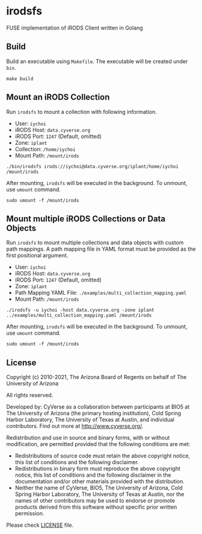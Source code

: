 # irodsfs
FUSE implementation of iRODS Client written in Golang



## Build
Build an executable using `Makefile`. The executable will be created under `bin`.
```shell script
make build
```

## Mount an iRODS Collection
Run `irodsfs` to mount a collection with following information.

- User: `iychoi`
- iRODS Host: `data.cyverse.org`
- iRODS Port: `1247` (Default, omitted) 
- Zone: `iplant`
- Collection: `/home/iychoi`
- Mount Path: `/mount/irods`

```shell script
./bin/irodsfs irods://iychoi@data.cyverse.org/iplant/home/iychoi /mount/irods
```

After mounting, `irodsfs` will be executed in the background. To unmount, use `umount` command.

```shell script
sudo umount -f /mount/irods
```

## Mount multiple iRODS Collections or Data Objects
Run `irodsfs` to mount multiple collections and data objects with custom path mappings.
A path mapping file in YAML format must be provided as the first positional argument.

- User: `iychoi`
- iRODS Host: `data.cyverse.org`
- iRODS Port: `1247` (Default, omitted) 
- Zone: `iplant`
- Path Mapping YAML File: `./examples/multi_collection_mapping.yaml`
- Mount Path: `/mount/irods`

```shell script
./irodsfs -u iychoi -host data.cyverse.org -zone iplant ../examples/multi_collection_mapping.yaml /mount/irods
```

After mounting, `irodsfs` will be executed in the background. To unmount, use `umount` command.

```shell script
sudo umount -f /mount/irods
```


## License

Copyright (c) 2010-2021, The Arizona Board of Regents on behalf of The University of Arizona

All rights reserved.

Developed by: CyVerse as a collaboration between participants at BIO5 at The University of Arizona (the primary hosting institution), Cold Spring Harbor Laboratory, The University of Texas at Austin, and individual contributors. Find out more at http://www.cyverse.org/.

Redistribution and use in source and binary forms, with or without modification, are permitted provided that the following conditions are met:

 * Redistributions of source code must retain the above copyright notice, this list of conditions and the following disclaimer.
 * Redistributions in binary form must reproduce the above copyright notice, this list of conditions and the following disclaimer in the documentation and/or other materials provided with the distribution.
 * Neither the name of CyVerse, BIO5, The University of Arizona, Cold Spring Harbor Laboratory, The University of Texas at Austin, nor the names of other contributors may be used to endorse or promote products derived from this software without specific prior written permission.


Please check [LICENSE](https://github.com/cyverse/go-irodsclient/tree/master/LICENSE) file.
